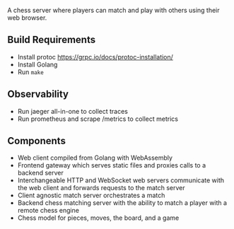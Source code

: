 A chess server where players can match and play with others using their web browser.

## Build Requirements
* Install protoc https://grpc.io/docs/protoc-installation/
* Install Golang
* Run `make`

## Observability
* Run jaeger all-in-one to collect traces
* Run prometheus and scrape /metrics to collect metrics

## Components
* Web client compiled from Golang with WebAssembly
* Frontend gateway which serves static files and proxies calls to a backend server
* Interchangeable HTTP and WebSocket web servers communicate with the web client and forwards requests to the match server
* Client agnostic match server orchestrates a match
* Backend chess matching server with the ability to match a player with a remote chess engine
* Chess model for pieces, moves, the board, and a game
